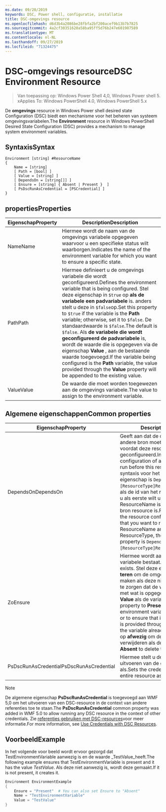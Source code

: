 ```yaml
---
ms.date: 09/20/2019
keywords: DSC, Power shell, configuratie, installatie
title: DSC-omgevings resource
ms.openlocfilehash: d6d3b4a2086be28fbfa2bf200acef9b13b7b7825
ms.sourcegitcommit: 4a2cf30351620a58ba95ff5d76b247e601907589
ms.translationtype: MT
ms.contentlocale: nl-NL
ms.lasthandoff: 09/27/2019
ms.locfileid: "71324475"
---
```

# <a name="dsc-environment-resource"></a><span data-ttu-id="9984f-103">DSC-omgevings resource</span><span class="sxs-lookup"><span data-stu-id="9984f-103">DSC Environment Resource</span></span>

> <span data-ttu-id="9984f-104">Van toepassing op: Windows Power Shell 4,0, Windows Power shell 5. x</span><span class="sxs-lookup"><span data-stu-id="9984f-104">Applies To: Windows PowerShell 4.0, Windows PowerShell 5.x</span></span>

<span data-ttu-id="9984f-105">De **omgevings** resource in Windows Power shell desired state Configuration (DSC) biedt een mechanisme voor het beheren van systeem omgevingsvariabelen.</span><span class="sxs-lookup"><span data-stu-id="9984f-105">The **Environment** resource in Windows PowerShell Desired State Configuration (DSC) provides a mechanism to manage system environment variables.</span></span>

## <a name="syntax"></a><span data-ttu-id="9984f-106">Syntaxis</span><span class="sxs-lookup"><span data-stu-id="9984f-106">Syntax</span></span>

```Syntax
Environment [string] #ResourceName
{
    Name = [string]
    [ Path = [bool] ]
    [ Value = [string] ]
    [ DependsOn = [string[]] ]
    [ Ensure = [string] { Absent | Present }  ]
    [ PsDscRunAsCredential = [PSCredential] ]
}
```

## <a name="properties"></a><span data-ttu-id="9984f-107">properties</span><span class="sxs-lookup"><span data-stu-id="9984f-107">Properties</span></span>

|<span data-ttu-id="9984f-108">Eigenschap</span><span class="sxs-lookup"><span data-stu-id="9984f-108">Property</span></span> |<span data-ttu-id="9984f-109">Description</span><span class="sxs-lookup"><span data-stu-id="9984f-109">Description</span></span> |
|---|---|
|<span data-ttu-id="9984f-110">Name</span><span class="sxs-lookup"><span data-stu-id="9984f-110">Name</span></span> |<span data-ttu-id="9984f-111">Hiermee wordt de naam van de omgevings variabele opgegeven waarvoor u een specifieke status wilt waarborgen.</span><span class="sxs-lookup"><span data-stu-id="9984f-111">Indicates the name of the environment variable for which you want to ensure a specific state.</span></span> |
|<span data-ttu-id="9984f-112">Path</span><span class="sxs-lookup"><span data-stu-id="9984f-112">Path</span></span> |<span data-ttu-id="9984f-113">Hiermee definieert u de omgevings variabele die wordt geconfigureerd.</span><span class="sxs-lookup"><span data-stu-id="9984f-113">Defines the environment variable that is being configured.</span></span> <span data-ttu-id="9984f-114">Stel deze eigenschap in `$true` op **als de variabele een padvariabele** is. anders stelt u deze in `$false`op.</span><span class="sxs-lookup"><span data-stu-id="9984f-114">Set this property to `$true` if the variable is the **Path** variable; otherwise, set it to `$false`.</span></span> <span data-ttu-id="9984f-115">De standaardwaarde is `$false`.</span><span class="sxs-lookup"><span data-stu-id="9984f-115">The default is `$false`.</span></span> <span data-ttu-id="9984f-116">Als **de variabele die wordt geconfigureerd de padvariabele** is, wordt de waarde die is opgegeven via de eigenschap **Value** , aan de bestaande waarde toegevoegd.</span><span class="sxs-lookup"><span data-stu-id="9984f-116">If the variable being configured is the **Path** variable, the value provided through the **Value** property will be appended to the existing value.</span></span> |
|<span data-ttu-id="9984f-117">Value</span><span class="sxs-lookup"><span data-stu-id="9984f-117">Value</span></span> |<span data-ttu-id="9984f-118">De waarde die moet worden toegewezen aan de omgevings variabele.</span><span class="sxs-lookup"><span data-stu-id="9984f-118">The value to assign to the environment variable.</span></span> |

## <a name="common-properties"></a><span data-ttu-id="9984f-119">Algemene eigenschappen</span><span class="sxs-lookup"><span data-stu-id="9984f-119">Common properties</span></span>

|<span data-ttu-id="9984f-120">Eigenschap</span><span class="sxs-lookup"><span data-stu-id="9984f-120">Property</span></span> |<span data-ttu-id="9984f-121">Description</span><span class="sxs-lookup"><span data-stu-id="9984f-121">Description</span></span> |
|---|---|
|<span data-ttu-id="9984f-122">DependsOn</span><span class="sxs-lookup"><span data-stu-id="9984f-122">DependsOn</span></span> |<span data-ttu-id="9984f-123">Geeft aan dat de configuratie van een andere bron moet worden uitgevoerd voordat deze resource wordt geconfigureerd.</span><span class="sxs-lookup"><span data-stu-id="9984f-123">Indicates that the configuration of another resource must run before this resource is configured.</span></span> <span data-ttu-id="9984f-124">De syntaxis voor het gebruik van deze eigenschap is `DependsOn = "[ResourceType]ResourceName"`bijvoorbeeld als de id van het resource-script blok dat u als eerste wilt uitvoeren, de naam ResourceName is en het type van de bron resource is.</span><span class="sxs-lookup"><span data-stu-id="9984f-124">For example, if the ID of the resource configuration script block that you want to run first is ResourceName and its type is ResourceType, the syntax for using this property is `DependsOn = "[ResourceType]ResourceName"`.</span></span> |
|<span data-ttu-id="9984f-125">Zo</span><span class="sxs-lookup"><span data-stu-id="9984f-125">Ensure</span></span> |<span data-ttu-id="9984f-126">Hiermee wordt aangegeven of een variabele bestaat.</span><span class="sxs-lookup"><span data-stu-id="9984f-126">Indicates if a variable exists.</span></span> <span data-ttu-id="9984f-127">Stel deze eigenschap in op **presen teren** om de omgevings variabele te maken als deze niet bestaat of om ervoor te zorgen dat de waarde overeenkomt met wat is opgegeven via de eigenschap **Value** als de variabele al bestaat.</span><span class="sxs-lookup"><span data-stu-id="9984f-127">Set this property to **Present** to create the environment variable if it does not exist or to ensure that its value matches what is provided through the **Value** property if the variable already exists.</span></span> <span data-ttu-id="9984f-128">Stel deze in op **afwezig** om de variabele te verwijderen als deze bestaat.</span><span class="sxs-lookup"><span data-stu-id="9984f-128">Set it to **Absent** to delete the variable if it exists.</span></span> |
|<span data-ttu-id="9984f-129">PsDscRunAsCredential</span><span class="sxs-lookup"><span data-stu-id="9984f-129">PsDscRunAsCredential</span></span> |<span data-ttu-id="9984f-130">Hiermee stelt u de referentie in voor het uitvoeren van de gehele resource als.</span><span class="sxs-lookup"><span data-stu-id="9984f-130">Sets the credential for running the entire resource as.</span></span> |

> [!NOTE]
> <span data-ttu-id="9984f-131">De algemene eigenschap **PsDscRunAsCredential** is toegevoegd aan WMF 5,0 om het uitvoeren van een DSC-resource in de context van andere referenties toe te staan.</span><span class="sxs-lookup"><span data-stu-id="9984f-131">The **PsDscRunAsCredential** common property was added in WMF 5.0 to allow running any DSC resource in the context of other credentials.</span></span> <span data-ttu-id="9984f-132">Zie [referenties gebruiken met DSC-resources](../../../configurations/runasuser.md)voor meer informatie.</span><span class="sxs-lookup"><span data-stu-id="9984f-132">For more information, see [Use Credentials with DSC Resources](../../../configurations/runasuser.md).</span></span>

## <a name="example"></a><span data-ttu-id="9984f-133">Voorbeeld</span><span class="sxs-lookup"><span data-stu-id="9984f-133">Example</span></span>

<span data-ttu-id="9984f-134">In het volgende voor beeld wordt ervoor gezorgd dat TestEnvironmentVariable aanwezig is en de waarde _TestValue_heeft.</span><span class="sxs-lookup"><span data-stu-id="9984f-134">The following example ensures that TestEnvironmentVariable is present and it has the value _TestValue_.</span></span> <span data-ttu-id="9984f-135">Als deze niet aanwezig is, wordt deze gemaakt.</span><span class="sxs-lookup"><span data-stu-id="9984f-135">If it is not present, it creates it.</span></span>

```powershell
Environment EnvironmentExample
{
    Ensure = "Present"  # You can also set Ensure to "Absent"
    Name = "TestEnvironmentVariable"
    Value = "TestValue"
}
```